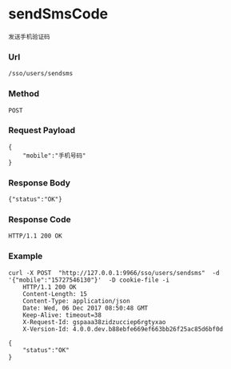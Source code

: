 # sendSmsCode
    发送手机验证码
    
### Url
    /sso/users/sendsms
    
### Method
    POST

### Request Payload
    {
        "mobile":"手机号码"
    }
    
### Response Body
    {"status":"OK"}
    
### Response Code
    HTTP/1.1 200 OK

### Example
    curl -X POST  "http://127.0.0.1:9966/sso/users/sendsms"  -d '{"mobile":"15727546130"}'  -D cookie-file -i
        HTTP/1.1 200 OK
        Content-Length: 15
        Content-Type: application/json
        Date: Wed, 06 Dec 2017 08:50:48 GMT
        Keep-Alive: timeout=38
        X-Request-Id: gspaaa38zidzucciep6rgtyxao
        X-Version-Id: 4.0.0.dev.b88ebfe669ef663bb26f25ac85d6bf0d

    {
        "status":"OK"
    }
